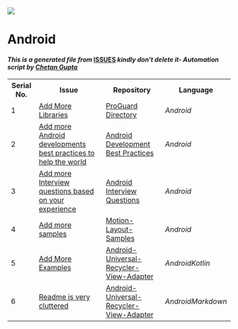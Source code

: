<!DOCTYPE html>
<html><head><link href="../../.meta/style.css" rel="stylesheet"></head><body><img src="https://github.com/ch8n/Hacktoberfest2021/blob/main/assets/logo.png?raw=true" class="center"><h1>Android</h1><h4><em>This is a generated file from </em><a href="../../ISSUES.md">ISSUES</a><em> kindly don't delete it</em><em>- Automation script by <a href="https://chetangupta.net/about" target="_blank">Chetan Gupta</a></em></h4><table><tr><th>Serial No.</th><th>Issue</th><th>Repository</th><th>Language</th></tr><tr><td>1</td><td><a href="https://github.com/yogeshpaliyal/ProGuard-Directory/issues/1" target="_blank">Add More Libraries</a></td><td><a href="https://github.com/yogeshpaliyal/ProGuard-Director" target="_blank">ProGuard Directory</a></td><td><em>Android</em></td></tr><tr><td>2</td><td><a href="https://github.com/niharika2810/android-development-best-practices/issues/5" target="_blank">Add more Android developments best practices to help the world</a></td><td><a href="https://github.com/niharika2810/android-development-best-practices" target="_blank">Android Development Best Practices</a></td><td><em>Android</em></td></tr><tr><td>3</td><td><a href="https://github.com/niharika2810/android-interview-questions/issues/4" target="_blank">Add more Interview questions based on your experience</a></td><td><a href="https://github.com/niharika2810/android-interview-questions" target="_blank">Android Interview Questions</a></td><td><em>Android</em></td></tr><tr><td>4</td><td><a href="https://github.com/yogeshpaliyal/Motion-Layout-Samples/issues/1" target="_blank">Add more samples</a></td><td><a href="https://github.com/yogeshpaliyal/Motion-Layout-Samples" target="_blank">Motion-Layout-Samples</a></td><td><em>Android</em></td></tr><tr><td>5</td><td><a href="https://github.com/yogeshpaliyal/Android-Universal-Recycler-View-Adapter/issues/13" target="_blank">Add More Examples</a></td><td><a href="https://github.com/yogeshpaliyal/Android-Universal-Recycler-View-Adapter" target="_blank">Android-Universal-Recycler-View-Adapter</a></td><td><em>Android</em><em>Kotlin</em></td></tr><tr><td>6</td><td><a href="https://github.com/yogeshpaliyal/Android-Universal-Recycler-View-Adapter/issues/12" target="_blank">Readme is very cluttered</a></td><td><a href="https://github.com/yogeshpaliyal/Android-Universal-Recycler-View-Adapter" target="_blank">Android-Universal-Recycler-View-Adapter</a></td><td><em>Android</em><em>Markdown</em></td></tr></table></body></html>